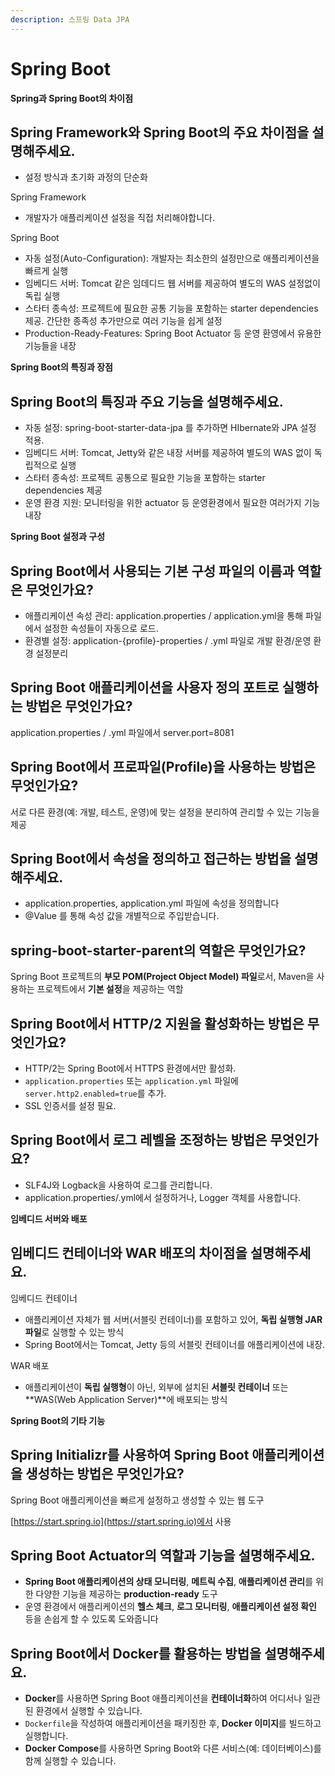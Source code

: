 ```yaml
---
description: 스프링 Data JPA
---
```


# Spring Boot

**Spring과 Spring Boot의 차이점**

## Spring Framework와 Spring Boot의 주요 차이점을 설명해주세요.

* 설정 방식과 초기화 과정의 단순화

Spring Framework

* 개발자가 애플리케이션 설정을 직접 처리해야합니다.

Spring Boot

* 자동 설정(Auto-Configuration): 개발자는 최소한의 설정만으로 애플리케이션을 빠르게 실행
* 임베디드 서버: Tomcat 같은 임데디드 웹 서버를 제공하여 별도의 WAS 설정없이 독립 실행
* 스타터 종속성: 프로젝트에 필요한 공통 기능을 포함하는 starter dependencies 제공. 간단한 종족성 추가만으로 여러 기능을 쉽게 설정
* Production-Ready-Features: Spring Boot Actuator 등 운영 환영에서 유용한 기능들을 내장



**Spring Boot의 특징과 장점**

## Spring Boot의 특징과 주요 기능을 설명해주세요.

* 자동 설정: spring-boot-starter-data-jpa 를 추가하면 HIbernate와 JPA 설정 적용.
* 임베디드 서버: Tomcat, Jetty와 같은 내장 서버를 제공하여 별도의 WAS 없이 독립적으로 실행
* 스타터 종속성: 프로젝트 공통으로 필요한 기능을 포함하는 starter dependencies 제공
* 운영 환경 지원: 모니터링을 위한 actuator 등 운영환경에서 필요한 여러가지 기능 내장





**Spring Boot 설정과 구성**

## Spring Boot에서 사용되는 기본 구성 파일의 이름과 역할은 무엇인가요?

* 애플리케이션 속성 관리: application.properties / application.yml을 통해 파일에서 설정한 속성들이 자동으로 로드.
* 환경별 설정: application-{profile}-properties / .yml 파일로 개발 환경/운영 환경 설정분리



## Spring Boot 애플리케이션을 사용자 정의 포트로 실행하는 방법은 무엇인가요?

application.properties / .yml 파일에서 server.port=8081



## Spring Boot에서 프로파일(Profile)을 사용하는 방법은 무엇인가요?

서로 다른 환경(예: 개발, 테스트, 운영)에 맞는 설정을 분리하여 관리할 수 있는 기능을 제공



## Spring Boot에서 속성을 정의하고 접근하는 방법을 설명해주세요.

* application.properties, application.yml 파일에 속성을 정의합니다
* @Value 를 통해 속성 값을 개별적으로 주입받습니다.



## spring-boot-starter-parent의 역할은 무엇인가요?

Spring Boot 프로젝트의 **부모 POM(Project Object Model) 파일**로서, Maven을 사용하는 프로젝트에서 **기본 설정**을 제공하는 역할



## Spring Boot에서 HTTP/2 지원을 활성화하는 방법은 무엇인가요?

* HTTP/2는 Spring Boot에서 HTTPS 환경에서만 활성화.
* `application.properties` 또는 `application.yml` 파일에 `server.http2.enabled=true`를 추가.
* SSL 인증서를 설정 필요.



## Spring Boot에서 로그 레벨을 조정하는 방법은 무엇인가요?

* SLF4J와 Logback을 사용하여 로그를 관리합니다.
* application.properties/.yml에서 설정하거나, Logger 객체를 사용합니다.



**임베디드 서버와 배포**

## 임베디드 컨테이너와 WAR 배포의 차이점을 설명해주세요.

임베디드 컨테이너

* 애플리케이션 자체가 웹 서버(서블릿 컨테이너)를 포함하고 있어, **독립 실행형 JAR 파일**로 실행할 수 있는 방식
* Spring Boot에서는 Tomcat, Jetty 등의 서블릿 컨테이너를 애플리케이션에 내장.

WAR 배포

* 애플리케이션이 **독립 실행형**이 아닌, 외부에 설치된 **서블릿 컨테이너** 또는 **WAS(Web Application Server)**에 배포되는 방식



**Spring Boot의 기타 기능**

## Spring Initializr를 사용하여 Spring Boot 애플리케이션을 생성하는 방법은 무엇인가요?

Spring Boot 애플리케이션을 빠르게 설정하고 생성할 수 있는 웹 도구

[https://start.spring.io](https://start.spring.io)에서 사용



## Spring Boot Actuator의 역할과 기능을 설명해주세요.

* **Spring Boot 애플리케이션의 상태 모니터링**, **메트릭 수집**, **애플리케이션 관리**를 위한 다양한 기능을 제공하는 **production-ready** 도구
* 운영 환경에서 애플리케이션의 **헬스 체크**, **로그 모니터링**, **애플리케이션 설정 확인** 등을 손쉽게 할 수 있도록 도와줍니다



## Spring Boot에서 Docker를 활용하는 방법을 설명해주세요.

* **Docker**를 사용하면 Spring Boot 애플리케이션을 **컨테이너화**하여 어디서나 일관된 환경에서 실행할 수 있습니다.
* `Dockerfile`을 작성하여 애플리케이션을 패키징한 후, **Docker 이미지**를 빌드하고 실행합니다.
* **Docker Compose**를 사용하면 Spring Boot와 다른 서비스(예: 데이터베이스)를 함께 실행할 수 있습니다.
